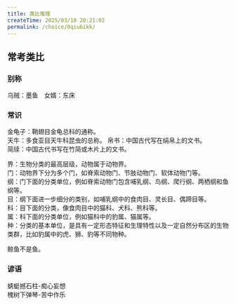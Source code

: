 ```yaml
---
title: 类比推理
createTime: 2025/03/10 20:21:02
permalink: /choice/0qiu6ikk/
---
```


## 常考类比

### 别称
乌贼：墨鱼&emsp;女婿：东床


### 常识

金龟子：鞘翅目金龟总科的通称。  
天牛：多食亚目天牛科昆虫的总称。
帛书：中国古代写在绢帛上的文书。  
简牍：中国古代书写在竹简或木片上的文书。

界：生物分类的最高层级，动物属于动物界。  
门：动物界下分为多个门，如脊索动物门、节肢动物门、软体动物门等。  
纲：门下面的分类单位，例如脊索动物门包含哺乳纲、鸟纲、爬行纲、两栖纲和鱼纲等。  
目：纲下面进一步细分的类别，如哺乳纲中的食肉目、灵长目、偶蹄目等。  
科：目下面的分类，像食肉目中的猫科、犬科、熊科等。  
属：科下面的分类单位，例如猫科中的豹属、猫属等。  
种：分类的基本单位，是具有一定形态特征和生理特性以及一定自然分布区的生物类群，比如豹属中的虎、狮、豹等不同物种。  

鲸鱼不是鱼。

### 谚语

蜻蜓撼石柱-痴心妄想  
槐树下弹琴-苦中作乐  
